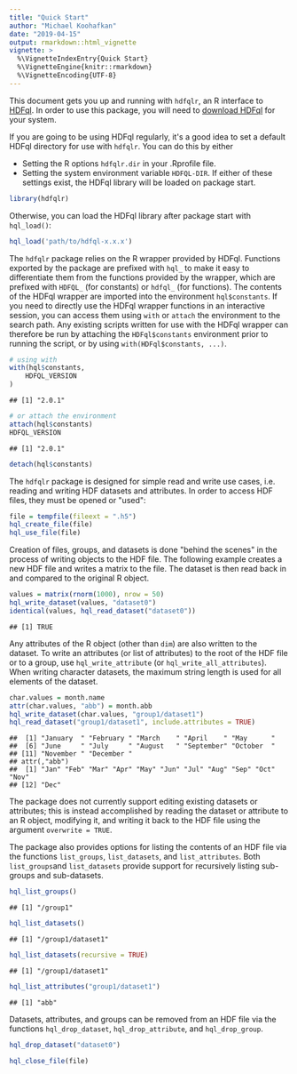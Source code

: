 ```yaml
---
title: "Quick Start"
author: "Michael Koohafkan"
date: "2019-04-15"
output: rmarkdown::html_vignette
vignette: >
  %\VignetteIndexEntry{Quick Start}
  %\VignetteEngine{knitr::rmarkdown}
  %\VignetteEncoding{UTF-8}
---
```


This document gets you up and running with `hdfqlr`, an R interface to
[HDFql](http://www.hdfql.com/). In order to use this package, you will 
need to [download HDFql](http://www.hdfql.com/#download) for your 
system.

If you are going to be using HDFql regularly, it's a good idea to set
a default HDFql directory for use with `hdfqlr`. You can do this 
by either
 - Setting the R options `hdfqlr.dir` in your .Rprofile file.
 - Setting the system environment variable `HDFQL-DIR`.
If either of these settings exist, the HDFql library will be loaded
on package start.


```r
library(hdfqlr)
```

Otherwise, you can load the HDFql library after package start with
`hql_load()`:


```r
hql_load('path/to/hdfql-x.x.x')
```

The `hdfqlr` package relies on the R wrapper provided by HDFql. 
Functions exported by the package are prefixed with `hql_` to 
make it easy to differentiate them from the functions provided 
by the wrapper, which are prefixed with `HDFQL_` (for constants)
or `hdfql_` (for functions). The contents of the HDFql wrapper
are imported into the environment `hql$constants`. If you need
to directly use the HDFql wrapper functions in an interactive 
session, you can access them using `with` or `attach` the 
environment to the search path. Any existing scripts written for
use with the HDFql wrapper can therefore be run by attaching the
`HDFql$constants` environment prior to running the script, or
by using `with(HDFql$constants, ...)`.


```r
# using with
with(hql$constants,
	HDFQL_VERSION
)
```

```
## [1] "2.0.1"
```

```r
# or attach the environment
attach(hql$constants)
HDFQL_VERSION
```

```
## [1] "2.0.1"
```

```r
detach(hql$constants)
```

The `hdfqlr` package is designed for simple read and write use
cases, i.e. reading and writing HDF datasets and attributes. In order
to access HDF files, they must be opened or "used":


```r
file = tempfile(fileext = ".h5")
hql_create_file(file)
hql_use_file(file)
```
 
Creation of files, groups, and datasets is done "behind the scenes" 
in the process of writing objects to the HDF file. The following
example creates a new HDF file and writes a matrix to the file. The
dataset is then read back in and compared to the original R object.


```r
values = matrix(rnorm(1000), nrow = 50)
hql_write_dataset(values, "dataset0")
identical(values, hql_read_dataset("dataset0"))
```

```
## [1] TRUE
```

Any attributes of the R object (other than `dim`) are also
written to the dataset. To write an attributes (or list of 
attributes) to the root of the HDF file or to a group, use
`hql_write_attribute` (or `hql_write_all_attributes`). 
When writing character datasets, the maximum string length is 
used for all elements of the dataset.


```r
char.values = month.name
attr(char.values, "abb") = month.abb
hql_write_dataset(char.values, "group1/dataset1")
hql_read_dataset("group1/dataset1", include.attributes = TRUE)
```

```
##  [1] "January  " "February " "March    " "April    " "May      "
##  [6] "June     " "July     " "August   " "September" "October  "
## [11] "November " "December "
## attr(,"abb")
##  [1] "Jan" "Feb" "Mar" "Apr" "May" "Jun" "Jul" "Aug" "Sep" "Oct" "Nov"
## [12] "Dec"
```

The package does not currently support editing existing datasets
or attributes; this is instead accomplished by reading the dataset
or attribute to an R object, modifying it, and writing it back to
the HDF file using the argument `overwrite = TRUE`. 

The package also provides options for listing the contents of an
HDF file via the functions `list_groups`, `list_datasets`, and
`list_attributes`. Both `list_groups`and `list_datasets` provide
support for recursively listing sub-groups and sub-datasets.


```r
hql_list_groups()
```

```
## [1] "/group1"
```

```r
hql_list_datasets()
```

```
## [1] "/group1/dataset1"
```

```r
hql_list_datasets(recursive = TRUE)
```

```
## [1] "/group1/dataset1"
```

```r
hql_list_attributes("group1/dataset1")
```

```
## [1] "abb"
```

Datasets, attributes, and groups can be removed from an HDF file 
via the functions `hql_drop_dataset`, `hql_drop_attribute`, and
`hql_drop_group`.


```r
hql_drop_dataset("dataset0")
```


```r
hql_close_file(file)
```

